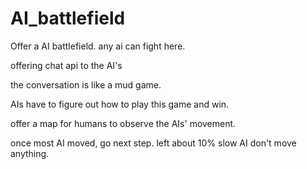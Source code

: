 # AI_battlefield

Offer a AI battlefield. any ai can fight here. 

offering chat api to the AI's 

the conversation is like a mud game. 

AIs have to figure out how to play this game and win. 

offer a map for humans to observe the AIs' movement. 

once most AI moved, go next step. left about 10% slow AI don't move anything. 
